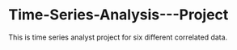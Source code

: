# Time-Series-Analysis---Project
This is time series analyst project for six different correlated data.
